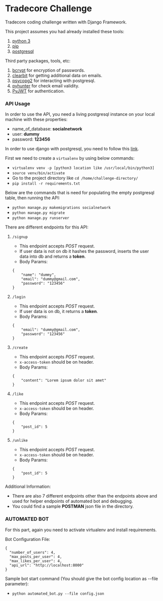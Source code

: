 # Tradecore Challenge

Tradecore coding challenge written with Django Framework.

This project assumes you had already installed these tools:
1. [python 3](https://realpython.com/installing-python/)
2. [pip](https://www.makeuseof.com/tag/install-pip-for-python/)
3. [postgresql](http://postgresguide.com/setup/install.html)

Third party packages, tools, etc:
1. [bcrypt](https://pypi.org/project/bcrypt/) for encryption of passwords.
2. [clearbit](https://pypi.org/project/clearbit/) for getting additional data on emails.
3. [psycopg2](https://pypi.org/project/psycopg2/) for interacting with postgresql.
4. [pyhunter](https://github.com/VonStruddle/PyHunter) for check email validity.
5. [PyJWT](https://pyjwt.readthedocs.io/en/latest/) for authentication.

### API Usage

In order to use the API, you need a living postgresql instance on your local machine with these properties:
* name_of_database: **socialnetwork**
* user: **dummy**
* password: **123456**

In order to use django with postgresql, you need to follow this [link](https://www.digitalocean.com/community/tutorials/how-to-use-postgresql-with-your-django-application-on-ubuntu-14-04).

First we need to create a `virtualenv` by using below commands:
* `virtualenv venv -p [python3 location like /usr/local/bin/python3]`
* `source venv/bin/activate`
* Go to the project directory like `cd /home/challenge-directory/`
* `pip install -r requirements.txt`

Below are the commands that is need for populating the empty postgresql table, then running the API:
* `python manage.py makemigrations socialnetwork`
* `python manage.py migrate`
* `python manage.py runserver`

There are different endpoints for this API:

1. `/signup`
    * This endpoint accepts *POST* request.
    * If user data is not on db it hashes the password, inserts the user data into db and returns a **token**.
    * Body Params:
    ```
    {
        "name": "dummy",
        "email": "dummy@gmail.com",
        "password": "123456"
    }
    ```

2. `/login`
    * This endpoint accepts *POST* request.
    * If user data is on db, it returns a **token**.
    * Body Params:
    ```
    {
        "email": "dummy@gmail.com",
        "password": "123456"
    }
    ```

3. `/create`
    * This endpoint accepts *POST* request.
    * `x-access-token` should be on header.
    * Body Params:
    ```
    {
        "content": "Lorem ipsum dolor sit amet"
    }
    ```

4. `/like`
    * This endpoint accepts *POST* request.
    * `x-access-token` should be on header.
    * Body Params:
    ```
    {
        "post_id": 5
    }
    ```
5. `/unlike`
    * This endpoint accepts *POST* request.
    * `x-access-token` should be on header.
    * Body Params:
    ```
    {
        "post_id": 5
    }
    ```

Additional Information:
* There are also 7 different endpoints other than the endpoints above and used for helper endpoints of automated bot and debugging.
* You could find a sample **POSTMAN** json file in the directory.

### AUTOMATED BOT
For this part, again you need to activate virtualenv and install requirements.

Bot Configuration File:
```
{
  "number_of_users": 4,
  "max_posts_per_user": 4,
  "max_likes_per_user": 4,
  "api_url": "http://localhost:8000"
}

```
Sample bot start command (You should give the bot config location as --file parameter):
* `python automated_bot.py --file config.json`
